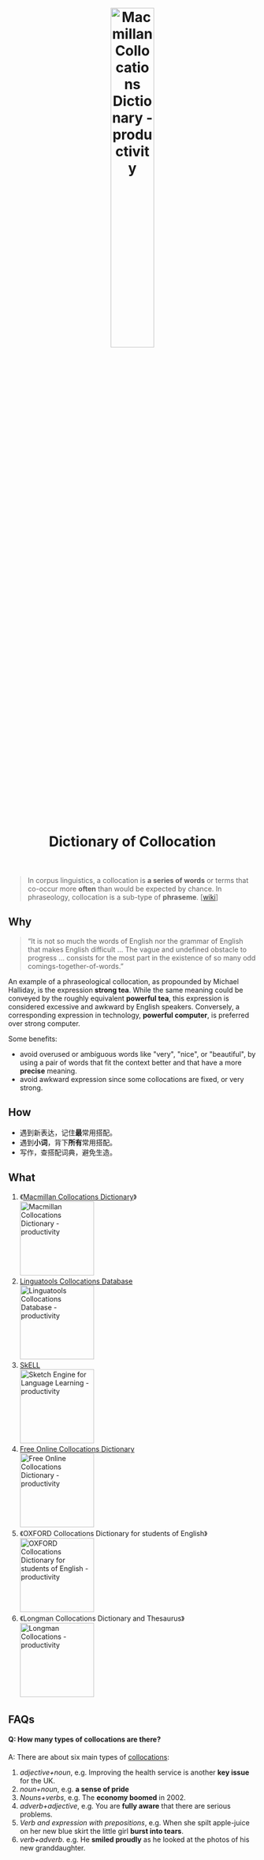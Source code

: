 <h1 align="center">
<br>
	<a href="https://www.macmillandictionary.com/collocations/british/productivity#productivity__1">
  <img src="https://i.imgur.com/MsbNEgt.png" alt="Macmillan Collocations Dictionary - productivity" width="42%"/> 
  </a>
  <br><br>
Dictionary of Collocation
  <br><br>
</h1>


> In corpus linguistics, a collocation is **a series of words** or terms that co-occur more **often** than would be expected by chance.  In phraseology, collocation is a sub-type of **phraseme**.  [[wiki](https://www.wikiwand.com/en/Collocation)]

## Why

> “It is not so much the words of English nor the grammar of English that makes English difficult … The vague and undefined obstacle to progress … consists for the most part in the existence of so many odd comings-together-of-words.”

An example of a phraseological collocation, as propounded by Michael Halliday, is the expression **strong tea**. While the same meaning could be conveyed by the roughly equivalent **powerful tea**, this expression is considered excessive and awkward by English speakers. Conversely, a corresponding expression in technology, **powerful computer**, is preferred over strong computer.  

Some benefits: 

* avoid overused or ambiguous words like "very", "nice", or "beautiful", by using a pair of words that fit the context better and that have a more **precise** meaning.
* avoid awkward expression since some collocations are fixed, or very strong.

## How

* 遇到新表达，记住**最**常用搭配。
* 遇到**小词**，背下**所有**常用搭配。
* 写作，查搭配词典，避免生造。


## What

1. 《[Macmillan Collocations Dictionary](http://www.macmillandictionaries.com/features/how-dictionaries-are-written/macmillan-collocations-dictionary/)》 <br> <img src="https://i.imgur.com/MsbNEgt.png" alt="Macmillan Collocations Dictionary - productivity" width="150"/>  
1. [Linguatools Collocations Database](http://www.linguatools.de/kollokationen-en/) <br> <img src="https://i.imgur.com/D2p0X3C.png" alt="Linguatools Collocations Database - productivity" width="150"/>  
1. [SkELL](https://skell.sketchengine.co.uk/run.cgi/skell) <br><img src="https://i.imgur.com/Q9v5QQq.png" alt="Sketch Engine for Language Learning - productivity" width="150"/>
1. [Free Online Collocations Dictionary](http://ozdic.com/) <br> <img src="https://i.imgur.com/ufR3T8j.png" alt="Free Online Collocations Dictionary - productivity" width="150"/> 
1. 《OXFORD Collocations Dictionary for students of English》 <br> <img src="https://i.imgur.com/sPSeKk2.png" alt="OXFORD Collocations Dictionary for students of English - productivity" width="150"/>  
1. 《Longman Collocations Dictionary and Thesaurus》 <br> <img src="https://i.imgur.com/88TQMDe.png" alt="Longman Collocations - productivity" width="150"/>     



## FAQs

#### Q: How many types of collocations are there?

A: There are about six main types of [collocations](https://www.wikiwand.com/en/English_collocations): 

1. *adjective+noun*, e.g. Improving the health service is another **key issue** for the UK.
1. *noun+noun*, e.g. **a sense of pride**
1. *Nouns+verbs*, e.g. The **economy boomed** in 2002.
1. *adverb+adjective*, e.g. You are **fully aware** that there are serious problems.
1. *Verb and expression with prepositions*, e.g. When she spilt apple-juice on her new blue skirt the little girl **burst into tears**.
1. *verb+adverb*. e.g. He **smiled proudly** as he looked at the photos of his new granddaughter.




